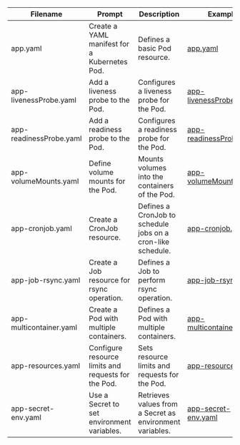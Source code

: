 | Filename                | Prompt                                              | Description                                                 | Example                 |
|-------------------------|-----------------------------------------------------|-------------------------------------------------------------|-------------------------|
| app.yaml                | Create a YAML manifest for a Kubernetes Pod.        | Defines a basic Pod resource.                               | [app.yaml](https://github.com/mirik12/devopsfive/blob/main/chatgpt/yamls/app.yaml)                |
| app-livenessProbe.yaml  | Add a liveness probe to the Pod.                    | Configures a liveness probe for the Pod.                    | [app-livenessProbe.yaml](https://github.com/mirik12/devopsfive/blob/main/chatgpt/yamls/app-livenessProbe.yaml)  |
| app-readinessProbe.yaml | Add a readiness probe to the Pod.                   | Configures a readiness probe for the Pod.                   | [app-readinessProbe.yaml](https://github.com/mirik12/devopsfive/blob/main/chatgpt/yamls/app-readinessProbe.yaml) |
| app-volumeMounts.yaml   | Define volume mounts for the Pod.                   | Mounts volumes into the containers of the Pod.              | [app-volumeMounts.yaml](https://github.com/mirik12/devopsfive/blob/main/chatgpt/yamls/app-volumeMounts.yaml)   |
| app-cronjob.yaml        | Create a CronJob resource.                          | Defines a CronJob to schedule jobs on a cron-like schedule. | [app-cronjob.yaml](https://github.com/mirik12/devopsfive/blob/main/chatgpt/yamls/app-cronjob.yaml)        |
| app-job-rsync.yaml      | Create a Job resource for rsync operation.          | Defines a Job to perform rsync operation.                   | [app-job-rsync.yaml ](https://github.com/mirik12/devopsfive/blob/main/chatgpt/yamls/app-job-rsync.yaml)     |
| app-multicontainer.yaml | Create a Pod with multiple containers.              | Defines a Pod with multiple containers.                     | [app-multicontainer.yaml](https://github.com/mirik12/devopsfive/blob/main/chatgpt/yamls/app-multicontainer.yaml) |
| app-resources.yaml      | Configure resource limits and requests for the Pod. | Sets resource limits and requests for the Pod.              | [app-resources.yaml](https://github.com/mirik12/devopsfive/blob/main/chatgpt/yamls/app-resources.yaml)      |
| app-secret-env.yaml     | Use a Secret to set environment variables.          | Retrieves values from a Secret as environment variables.    | [app-secret-env.yaml ](https://github.com/mirik12/devopsfive/blob/main/chatgpt/yamls/app-secret-env.yaml)    |
